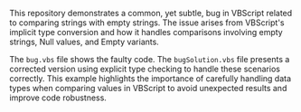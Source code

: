 This repository demonstrates a common, yet subtle, bug in VBScript related to comparing strings with empty strings.  The issue arises from VBScript's implicit type conversion and how it handles comparisons involving empty strings, Null values, and Empty variants.

The `bug.vbs` file shows the faulty code. The `bugSolution.vbs` file presents a corrected version using explicit type checking to handle these scenarios correctly.  This example highlights the importance of carefully handling data types when comparing values in VBScript to avoid unexpected results and improve code robustness.